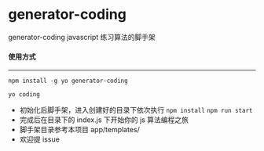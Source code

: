 # generator-coding
generator-coding  javascript 练习算法的脚手架

#### 使用方式

------

`` npm install -g yo generator-coding ``

`` yo coding ``

* 初始化后脚手架，进入创建好的目录下依次执行 `` npm install ``   `` npm run start ``
* 完成后在目录下的 index.js 下开始你的 js 算法编程之旅
* 脚手架目录参考本项目 app/templates/
* 欢迎提 issue

